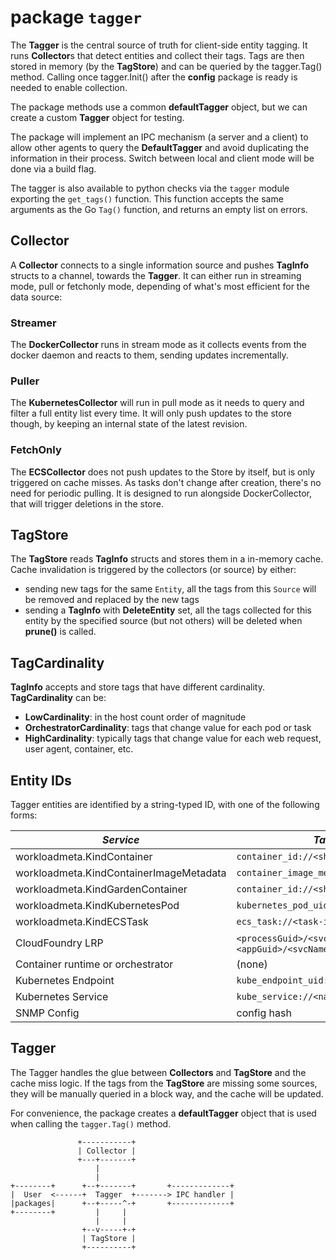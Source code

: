 # package `tagger`

The **Tagger** is the central source of truth for client-side entity tagging. It
runs **Collector**s that detect entities and collect their tags. Tags are then
stored in memory (by the **TagStore**) and can be queried by the tagger.Tag()
method. Calling once tagger.Init() after the **config** package is ready is
needed to enable collection.

The package methods use a common **defaultTagger** object, but we can create
a custom **Tagger** object for testing.

The package will implement an IPC mechanism (a server and a client) to allow
other agents to query the **DefaultTagger** and avoid duplicating the information
in their process. Switch between local and client mode will be done via a build flag.

The tagger is also available to python checks via the `tagger` module exporting
the `get_tags()` function. This function accepts the same arguments as the Go `Tag()`
function, and returns an empty list on errors.

## Collector

A **Collector** connects to a single information source and pushes **TagInfo**
structs to a channel, towards the **Tagger**. It can either run in streaming
mode, pull or fetchonly mode, depending of what's most efficient for the data source:

### Streamer

The **DockerCollector** runs in stream mode as it collects events from the docker
daemon and reacts to them, sending updates incrementally.

### Puller

The **KubernetesCollector** will run in pull mode as it needs to query and filter a full entity list every time. It will only push
updates to the store though, by keeping an internal state of the latest
revision.

### FetchOnly

The **ECSCollector** does not push updates to the Store by itself, but is only triggered on cache misses. As tasks don't change after creation, there's no need for periodic pulling. It is designed to run alongside DockerCollector, that will trigger deletions in the store.

## TagStore

The **TagStore** reads **TagInfo** structs and stores them in a in-memory
cache. Cache invalidation is triggered by the collectors (or source) by either:

* sending new tags for the same `Entity`, all the tags from this `Source`
  will be removed and replaced by the new tags
* sending a **TagInfo** with **DeleteEntity** set, all the tags collected for
  this entity by the specified source (but not others) will be deleted when
  **prune()** is called.

## TagCardinality

**TagInfo** accepts and store tags that have different cardinality. **TagCardinality** can be:

* **LowCardinality**: in the host count order of magnitude
* **OrchestratorCardinality**: tags that change value for each pod or task
* **HighCardinality**: typically tags that change value for each web request, user agent, container, etc.

## Entity IDs

Tagger entities are identified by a string-typed ID, with one of the following forms:

<!-- NOTE: a similar table appears in comp/core/autodiscovery/README.md; please keep both in sync -->
| *Service*                               | *Tagger Entity*                                                    |
|-----------------------------------------|--------------------------------------------------------------------|
| workloadmeta.KindContainer              | `container_id://<sha>`                                             |
| workloadmeta.KindContainerImageMetadata | `container_image_metadata://<sha>`                                 |
| workloadmeta.KindGardenContainer        | `container_id://<sha>`                                             |
| workloadmeta.KindKubernetesPod          | `kubernetes_pod_uid://<uid>`                                       |
| workloadmeta.KindECSTask                | `ecs_task://<task-id>`                                             |
| CloudFoundry LRP                        | `<processGuid>/<svcName>/<instanceGuid>`  or `<appGuid>/<svcName>` |
| Container runtime or orchestrator       | (none)                                                             |
| Kubernetes Endpoint                     | `kube_endpoint_uid://<namespace>/<name>/<ip>`                      |
| Kubernetes Service                      | `kube_service://<namespace>/<name>`                                |
| SNMP Config                             | config hash                                                        |

## Tagger

The Tagger handles the glue between **Collectors** and **TagStore** and the
cache miss logic. If the tags from the **TagStore** are missing some sources,
they will be manually queried in a block way, and the cache will be updated.

For convenience, the package creates a **defaultTagger** object that is used
when calling the `tagger.Tag()` method.

                   +-----------+
                   | Collector |
                   +---+-------+
                       |
                       |
    +--------+      +--+-------+       +-------------+
    |  User  <------+  Tagger  +-------> IPC handler |
    |packages|      +--+-----^-+       +-------------+
    +--------+         |     |
                       |     |
                    +--v-----+-+
                    | TagStore |
                    +----------+

